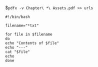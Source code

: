 
$<code>pdfx -v Chapter\ *\ Assets.pdf >> urls</code>

    #!/bin/bash

    filename="*txt"

    for file in $filename
    do
    echo "Contents of $file"
    echo "---"
    cat "$file"
    echo
    done